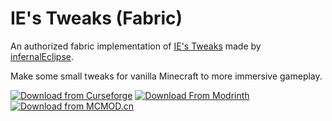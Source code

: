 # IE's Tweaks (Fabric)

An authorized fabric implementation of [IE's Tweaks](https://www.curseforge.com/minecraft/mc-mods/ies-tweaks) made by [infernalEclipse](https://legacy.curseforge.com/members/InfernalEclipse/projects).

Make some small tweaks for vanilla Minecraft to more immersive gameplay.

[![Download from Curseforge](https://cf.way2muchnoise.eu/full_884846_downloads%20on%20Curseforge.svg?badge_style=flat)](https://legacy.curseforge.com/minecraft/mc-mods/ies-tweaks-fabric)  [![Download From Modrinth](https://img.shields.io/modrinth/dt/ies-tweaks-fabric?color=4&label=Download%20from%20Modrinth&style=flat-square&logo=modrinth)](https://modrinth.com/mod/ies-tweaks-fabric)  [![Download from MCMOD.cn](https://img.shields.io/badge/Download%20from%20MCMOD.cn-Zh-green?style=flat-square)](https://www.mcmod.cn/class/11053.html)
